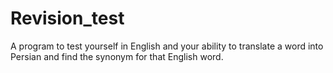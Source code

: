# Revision_test
A program to test yourself in English and your ability to translate a word into Persian and find the synonym for that English word.
